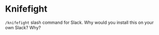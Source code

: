 # Knifefight

`/knifefight` slash command for Slack. Why would you install this on your own Slack? Why?

